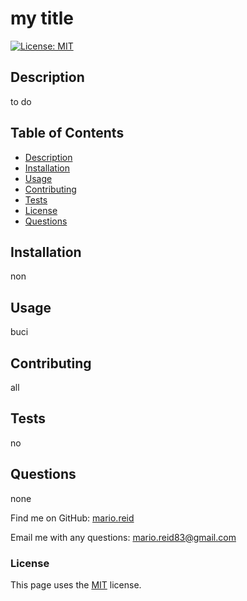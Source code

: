
  # my title

  [![License: MIT](https://img.shields.io/badge/License-MIT-yellow.svg)](https://opensource.org/licenses/MIT)

  ## Description
  to do
  
  ## Table of Contents
  - [Description](#description)
  - [Installation](#installation)
  - [Usage](#usage)
  - [Contributing](#contributing)
  - [Tests](#tests)
  - [License](#license)
  - [Questions](#questions)
  
  ## Installation
  non

  ## Usage
  buci

  ## Contributing
  all

  ## Tests
  no

  ## Questions
  none

  Find me on GitHub: [mario.reid](https://github.com/mario.reid)

  Email me with any questions: mario.reid83@gmail.com

### License
  This page uses the [MIT](https://choosealicense.com/licenses/mit/) license.
